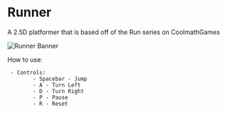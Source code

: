 # Runner
A 2.5D platformer that is based off of the Run series on CoolmathGames

![Runner Banner]((https://github.com/jswilkinSMU/Runner/blob/main/RunnerHeroImage.png))

How to use:

  	 - Controls:
		    - Spacebar - Jump
		    - A - Turn Left
		    - D - Turn Right
		    - P - Pause
		    - R - Reset

